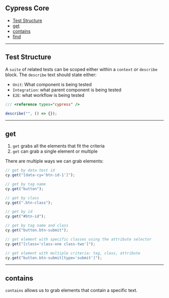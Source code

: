 ## Cypress Core

- [Test Structure]()
- [get]()
- [contains]()
- [find]()

---

## Test Structure

A `suite` of related tests can be scoped either within a `context` or `describe` block.
The `describe` text should state either:

- `Unit`: What component is being tested
- `Integration`: what parent component is being tested
- `E2E`: what workflow is being tested

```js
/// <reference types="cypress" />

describe("", () => {});
```

---

## get

1. `get` grabs all the elements that fit the criteria
2. `get` can grab a single element or multiple

There are multiple ways we can grab elements:

```js
// get by data test id
cy.get("[data-cy='btn-id-1']");

// get by tag name
cy.get("button");

// get by class
cy.get(".btn-class");

// get by id
cy.get("#btn-id");

// get by tag name and class
cy.get("button.btn-submit");

// get element with specific classes using the attribute selector
cy.get("[class='class-one class-two']");

// get element with multiple criteria: tag, class, attribute
cy.get("button.btn-submit[type='submit']");
```

---

## contains

`contains` allows us to grab elements that contain a specific text.
